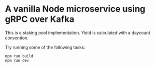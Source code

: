 # A vanilla Node microservice using gRPC over Kafka

This is a staking pool implementation. Yield is calculated with a daycount convention.

Try running some of the following tasks:

```shell
npm run build
npm run dev
```
